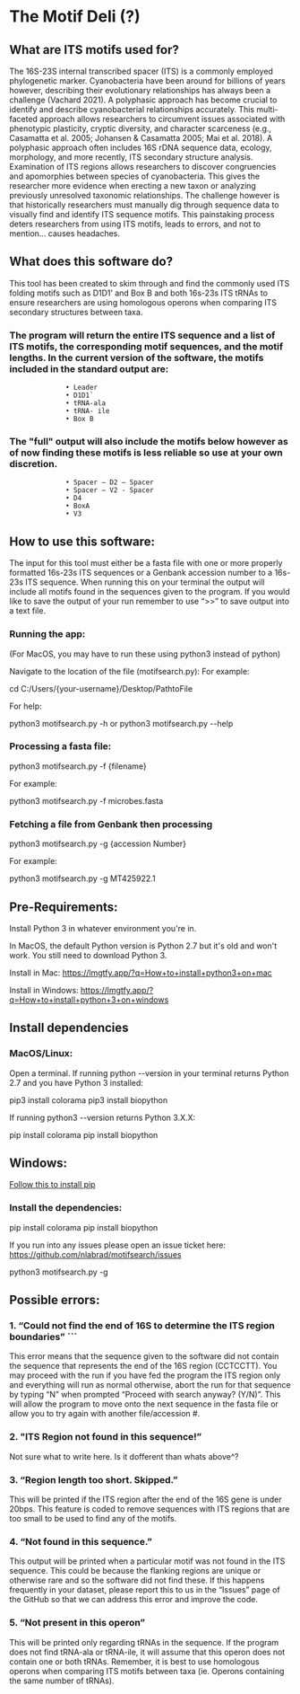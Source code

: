 # The Motif Deli (?)

## What are ITS motifs used for? 

The 16S-23S internal transcribed spacer (ITS) is a commonly employed phylogenetic marker. Cyanobacteria have been around for billions of years however, describing their evolutionary relationships has always been a challenge (Vachard 2021). A polyphasic approach has become crucial to identify and describe cyanobacterial relationships accurately. This multi-faceted approach allows researchers to circumvent issues associated with phenotypic plasticity, cryptic diversity, and character scarceness (e.g., Casamatta et al. 2005; Johansen & Casamatta 2005; Mai et al. 2018). A polyphasic approach often includes 16S rDNA sequence data, ecology, morphology, and more recently, ITS secondary structure analysis. Examination of ITS regions allows researchers to discover congruencies and apomorphies between species of cyanobacteria. This gives the researcher more evidence when erecting a new taxon or analyzing previously unresolved taxonomic relationships. The challenge however is that historically researchers must manually dig through sequence data to visually find and identify ITS sequence motifs. This painstaking process deters researchers from using ITS motifs, leads to errors, and not to mention… causes headaches.


## What does this software do?
This tool has been created to skim through and find the commonly used ITS folding motifs such as D1D1’ and Box B and both 16s-23s ITS tRNAs to ensure researchers are using homologous operons when comparing ITS secondary structures between taxa. 

   ### The program will return the entire ITS sequence and a list of ITS motifs, the corresponding motif sequences, and the motif lengths. In the current version of the software, the motifs included in the standard output are:
                  •	Leader
                  •	D1D1`
                  •	tRNA-ala
                  •	tRNA- ile 
                  •	Box B 
                  
   ### The "full" output will also include the motifs below however as of now finding these motifs is less reliable so use at your own discretion. 
                  •	Spacer – D2 – Spacer 
                  •	Spacer – V2 - Spacer
                  •	D4
                  •	BoxA 
                  •	V3 

## How to use this software: 
The input for this tool must either be a fasta file with one or more properly formatted 16s-23s ITS sequences or a Genbank accession number to a 16s-23s ITS sequence. When running this on your terminal the output will include all motifs found in the sequences given to the program. If you would like to save the output of your run remember to use “>>” to save output into a text file. 

### Running the app:
(For MacOS, you may have to run these using python3 instead of python)

Navigate to the location of the file (motifsearch.py):
For example:

cd C:/Users/{your-username}/Desktop/PathtoFile

For help:

python3 motifsearch.py -h or python3 motifsearch.py --help

### Processing a fasta file:

python3 motifsearch.py -f {filename}

For example:

python3 motifsearch.py -f microbes.fasta

### Fetching a file from Genbank then processing

python3 motifsearch.py -g {accession Number}

For example:

python3 motifsearch.py -g MT425922.1



## Pre-Requirements:

Install Python 3 in whatever environment you're in.

In MacOS, the default Python version is Python 2.7 but it's old and won't work. You still need to download Python 3.

Install in Mac: https://lmgtfy.app/?q=How+to+install+python3+on+mac

Install in Windows: https://lmgtfy.app/?q=How+to+install+python+3+on+windows

## Install dependencies

### MacOS/Linux:

Open a terminal.
If running python --version in your terminal returns Python 2.7 and you have Python 3 installed:

pip3 install colorama
pip3 install biopython

If running python3 --version returns Python 3.X.X:

pip install colorama
pip install biopython

## Windows:

[Follow this to install pip](https://www.liquidweb.com/kb/install-pip-windows/)

### Install the dependencies:

pip install colorama
pip install biopython

If you run into any issues please open an issue ticket here: https://github.com/nlabrad/motifsearch/issues

python3 motifsearch.py -g

## Possible errors: 

### 1. “Could not find the end of 16S to determine the ITS region boundaries”  ```
This error means that the sequence given to the software did not contain the sequence that represents the end of the 16S region (CCTCCTT). You        may proceed with the run if you have fed the program the ITS region only and everything will run as normal otherwise, abort the run for that            sequence by typing “N” when prompted “Proceed with search anyway? (Y/N)”. This will allow the program to move onto the next sequence in the fasta        file or allow you to try again with another file/accession #. 
      
### 2. "ITS Region not found in this sequence!”
Not sure what to write here. Is it dofferent than whats above^? 

### 3. “Region length too short. Skipped.”
This will be printed if the ITS region after the end of the 16S gene is under 20bps. This feature is coded to remove sequences with ITS              regions that are too small to be used to find any of the motifs. 

### 4. “Not found in this sequence.” 
This output will be printed when a particular motif was not found in the ITS sequence. This could be because the flanking regions are unique or      otherwise rare and so the software did not find these. If this happens frequently in your dataset, please report this to us in the “Issues” page        of the GitHub so that we can address this error and improve the code.

### 5. “Not present in this operon” 
This will be printed only regarding tRNAs in the sequence. If the program does not find tRNA-ala or tRNA-ile, it will assume that this operon        does not contain one or both tRNAs. Remember, it is best to use homologous operons when comparing ITS motifs between taxa (ie. Operons containing        the same number of tRNAs). 


